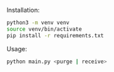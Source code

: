 Installation:

```bash
python3 -m venv venv
source venv/bin/activate
pip install -r requirements.txt
```

Usage:
    
```bash
python main.py <purge | receive>
```